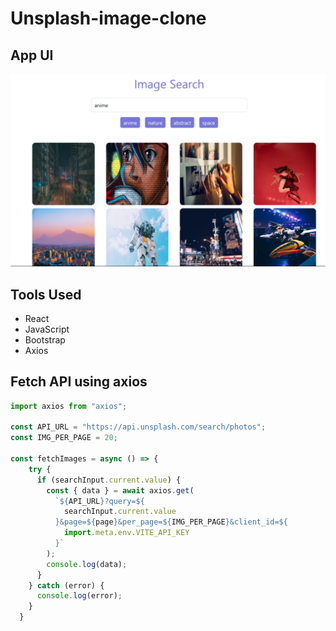 # Unsplash-image-clone

## App UI
![Screenshot](./public/Screenshot.png)

## Tools Used
- React
- JavaScript
- Bootstrap
- Axios

## Fetch API using axios

```js
import axios from "axios";

const API_URL = "https://api.unsplash.com/search/photos";
const IMG_PER_PAGE = 20;

const fetchImages = async () => {
    try {
      if (searchInput.current.value) {
        const { data } = await axios.get(
          `${API_URL}?query=${
            searchInput.current.value
          }&page=${page}&per_page=${IMG_PER_PAGE}&client_id=${
            import.meta.env.VITE_API_KEY
          }`
        );
        console.log(data);
      }
    } catch (error) {
      console.log(error);
    }
  }

```